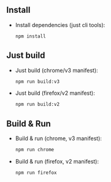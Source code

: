 ## Install

- Install dependencies (just cli tools): 

    ```bash
    npm install
    ```

## Just build

- Just build (chrome/v3 manifest):
    ```bash
    npm run build:v3
    ```

- Just build (firefox/v2 manifest):
    ```bash
    npm run build:v2
    ```

## Build & Run

- Build & run (chrome, v3 manifest):
    ```bash
    npm run chrome
    ```

- Build & run (firefox, v2 manifest):
    ```bash
    npm run firefox
    ```
